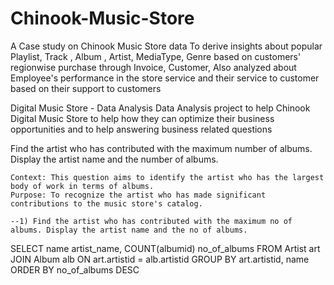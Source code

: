# Chinook-Music-Store
A Case study on Chinook Music Store data To derive insights about popular Playlist,  Track , Album , Artist, MediaType, Genre based on customers' regionwise purchase through  Invoice, Customer, Also analyzed about Employee's performance in the store service and their service to customer based on their support to customers


Digital Music Store - Data Analysis
Data Analysis project to help Chinook Digital Music Store to help how they can optimize their business opportunities and to help answering business related questions

Find the artist who has contributed with the maximum number of albums. Display the artist name and the number of albums.

    Context: This question aims to identify the artist who has the largest body of work in terms of albums.
    Purpose: To recognize the artist who has made significant contributions to the music store's catalog.

    --1) Find the artist who has contributed with the maximum no of albums. Display the artist name and the no of albums.

SELECT name artist_name,  COUNT(albumid) no_of_albums
FROM Artist art
JOIN Album alb
ON art.artistid = alb.artistid
GROUP BY art.artistid, name
ORDER BY no_of_albums DESC



